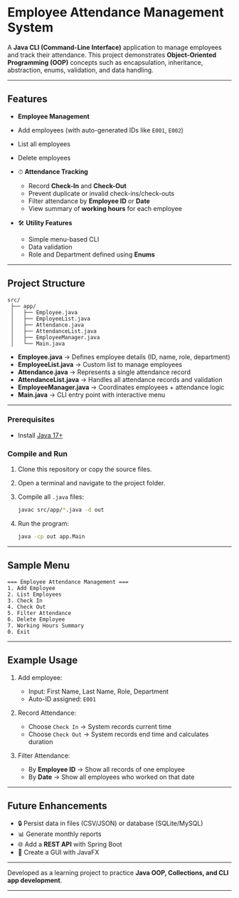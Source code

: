 # Employee Attendance Management System

A **Java CLI (Command-Line Interface)** application to manage employees and track their attendance.
This project demonstrates **Object-Oriented Programming (OOP)** concepts such as encapsulation, inheritance, abstraction, enums, validation, and data handling.

---

##  Features

*  **Employee Management**

  * Add employees (with auto-generated IDs like `E001`, `E002`)
  * List all employees
  * Delete employees

* ⏱ **Attendance Tracking**

  * Record **Check-In** and **Check-Out**
  * Prevent duplicate or invalid check-ins/check-outs
  * Filter attendance by **Employee ID** or **Date**
  * View summary of **working hours** for each employee

* 🛠 **Utility Features**

  * Simple menu-based CLI
  * Data validation
  * Role and Department defined using **Enums**

---

##  Project Structure

```
src/
 ├── app/
 │   ├── Employee.java
 │   ├── EmployeeList.java
 │   ├── Attendance.java
 │   ├── AttendanceList.java
 │   ├── EmployeeManager.java
 │   └── Main.java
```

* **Employee.java** → Defines employee details (ID, name, role, department)
* **EmployeeList.java** → Custom list to manage employees
* **Attendance.java** → Represents a single attendance record
* **AttendanceList.java** → Handles all attendance records and validation
* **EmployeeManager.java** → Coordinates employees + attendance logic
* **Main.java** → CLI entry point with interactive menu

---

### Prerequisites

* Install [Java 17+](https://adoptopenjdk.net/)

### Compile and Run

1. Clone this repository or copy the source files.

2. Open a terminal and navigate to the project folder.

3. Compile all `.java` files:

   ```bash
   javac src/app/*.java -d out
   ```

4. Run the program:

   ```bash
   java -cp out app.Main
   ```

---

##  Sample Menu

```
=== Employee Attendance Management ===
1. Add Employee
2. List Employees
3. Check In
4. Check Out
5. Filter Attendance
6. Delete Employee
7. Working Hours Summary
0. Exit
```

---

##  Example Usage

1. Add employee:

   * Input: First Name, Last Name, Role, Department
   * Auto-ID assigned: `E001`

2. Record Attendance:

   * Choose `Check In` → System records current time
   * Choose `Check Out` → System records end time and calculates duration

3. Filter Attendance:

   * By **Employee ID** → Show all records of one employee
   * By **Date** → Show all employees who worked on that date

---

##  Future Enhancements

* 🔒 Persist data in files (CSV/JSON) or database (SQLite/MySQL)
* 📊 Generate monthly reports
* 🌐 Add a **REST API** with Spring Boot
* 🎨 Create a GUI with JavaFX

---


Developed as a learning project to practice **Java OOP, Collections, and CLI app development**.

---

